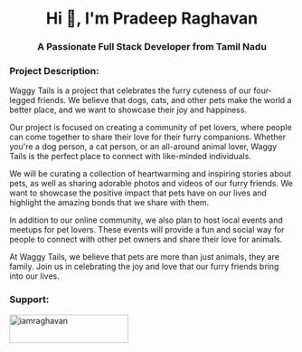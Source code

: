 <h1 align="center">Hi 👋, I'm Pradeep Raghavan</h1>
<h3 align="center">A Passionate Full Stack Developer from Tamil Nadu</h3>

<h3 align="left">Project Description:</h3>
<p align="left">
Waggy Tails is a project that celebrates the furry cuteness of our four-legged friends. We believe that dogs, cats, and other pets make the world a better place, and we want to showcase their joy and happiness.

Our project is focused on creating a community of pet lovers, where people can come together to share their love for their furry companions. Whether you're a dog person, a cat person, or an all-around animal lover, Waggy Tails is the perfect place to connect with like-minded individuals.

We will be curating a collection of heartwarming and inspiring stories about pets, as well as sharing adorable photos and videos of our furry friends. We want to showcase the positive impact that pets have on our lives and highlight the amazing bonds that we share with them.

In addition to our online community, we also plan to host local events and meetups for pet lovers. These events will provide a fun and social way for people to connect with other pet owners and share their love for animals.

At Waggy Tails, we believe that pets are more than just animals, they are family. Join us in celebrating the joy and love that our furry friends bring into our lives.
</p>


<h3 align="left">Support:</h3>
<p><a href="https://www.buymeacoffee.com/iamraghavan"> <img align="left" src="https://cdn.buymeacoffee.com/buttons/v2/default-yellow.png" height="50" width="210" alt="iamraghavan" /></a></p><br><br>
<br>
<br>
